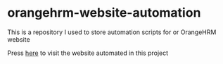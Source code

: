 # orangehrm-website-automation
This is a repository I used to store automation scripts for or OrangeHRM website

Press [here](https://opensource-demo.orangehrmlive.com/web/index.php/auth/login) to visit the website automated in this project
